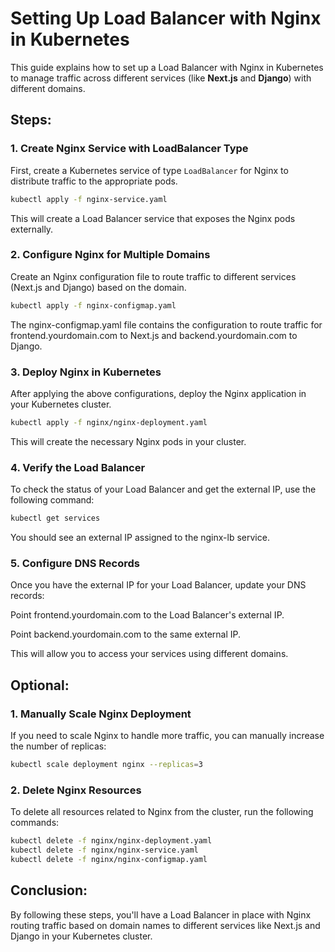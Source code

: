 # Setting Up Load Balancer with Nginx in Kubernetes

This guide explains how to set up a Load Balancer with Nginx in Kubernetes to manage traffic across different services (like **Next.js** and **Django**) with different domains.

## Steps:

### 1. Create Nginx Service with LoadBalancer Type
First, create a Kubernetes service of type `LoadBalancer` for Nginx to distribute traffic to the appropriate pods.

```bash
kubectl apply -f nginx-service.yaml
```
This will create a Load Balancer service that exposes the Nginx pods externally.

### 2. Configure Nginx for Multiple Domains
Create an Nginx configuration file to route traffic to different services (Next.js and Django) based on the domain.

```bash
kubectl apply -f nginx-configmap.yaml
```

The nginx-configmap.yaml file contains the configuration to route traffic for frontend.yourdomain.com to Next.js and backend.yourdomain.com to Django.

### 3. Deploy Nginx in Kubernetes
After applying the above configurations, deploy the Nginx application in your Kubernetes cluster.

```bash
kubectl apply -f nginx/nginx-deployment.yaml
```
This will create the necessary Nginx pods in your cluster.

### 4. Verify the Load Balancer
To check the status of your Load Balancer and get the external IP, use the following command:
```bash
kubectl get services
```
You should see an external IP assigned to the nginx-lb service.

### 5. Configure DNS Records
Once you have the external IP for your Load Balancer, update your DNS records:

Point frontend.yourdomain.com to the Load Balancer's external IP.

Point backend.yourdomain.com to the same external IP.

This will allow you to access your services using different domains.

## Optional:
### 1. Manually Scale Nginx Deployment
If you need to scale Nginx to handle more traffic, you can manually increase the number of replicas:
```bash
kubectl scale deployment nginx --replicas=3
```

### 2. Delete Nginx Resources
To delete all resources related to Nginx from the cluster, run the following commands:
```bash
kubectl delete -f nginx/nginx-deployment.yaml
kubectl delete -f nginx/nginx-service.yaml
kubectl delete -f nginx/nginx-configmap.yaml
```
## Conclusion:
By following these steps, you'll have a Load Balancer in place with Nginx routing traffic based on domain names to different services like Next.js and Django in your Kubernetes cluster.
